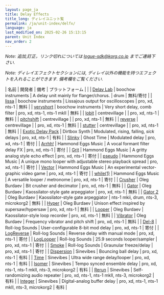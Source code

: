 ```yaml
---
layout: page_ja
title: Delay Effects
title_long: ディレイユニット覧
permalink: /ja/unit-index/delfx/
language: ja
last_modified_on: 2025-02-26 15:13:15
parent: Unit Index
nav_order: 2
---
```


_Note: 追加,訂正，リンク切れについては logue-sdk@korg.co.jp までご連絡下さい._

_Note: ディレイエフェクトセクションには, ディレイ以外の機能を持つエフェクトを入れることができます. 備考欄をご覧ください._

| 名前 | 開発者 | 備考 | プラットフォーム |  |
| [Delay Lab](https://blog.boochow.com/logue/delaylab) | boochow instruments | A delay unit mainly for flanger/chorus. | drum | 無料/寄付 |
| [lissa](https://github.com/boochow/lissa) | boochow instruments | Lissajous output for oscilloscopes | pro, xd, nts-1 | 無料 |
| [veryshort](https://github.com/boochow/veryshort) | boochow instruments | Very short delay, comb filter | pro, xd, nts-1, nts-1 mkII | 無料 |
| [lobit](https://github.com/centrevillage/cv_logue/tree/master/delfx/lobit) | centrevillage |  | pro, xd, nts-1 | 無料 |
| [pitchshift](https://github.com/centrevillage/cv_logue/tree/master/delfx/pitchshift) | centrevillage |  | pro, xd, nts-1 | 無料 |
| [reverse](https://github.com/centrevillage/cv_logue/tree/master/delfx/reverse) | centrevillage |  | pro, xd, nts-1 | 無料 |
| [stutter](https://github.com/centrevillage/cv_logue/tree/master/delfx/stutter) | centrevillage |  | pro, xd, nts-1 | 無料 |
| [Exotic Delay Pack](https://www.dirtboxsynth.com/sd_product/exotic-delay-pack/) | Dirtbox Synth | Modulated, rising, falling, _sick_ delays | pro, xd, nts-1 | 有料 |
| [Slinky](https://ghosttime.itch.io/ghost-time-custom-oscillators-for-the-logue-family/devlog/219231/slinky-a-modulated-delay-effect) | Ghost Time | Modulated delay | pro, xd, nts-1 | 寄付 |
| [Arrhh!](http://hammondeggsmusic.ca/logueplugins/arrhh.html) | Hammond Eggs Music | A vocal formant filter delay FX | pro, xd, nts-1 | 寄付 |
| [Grit](http://hammondeggsmusic.ca/logueplugins/grit.html) | Hammond Eggs Music | A gritty analog style echo effect | pro, xd, nts-1 | 寄付 |
| [pseudo](http://hammondeggsmusic.ca/logueplugins/pseudo.html) | Hammond Eggs Music | A unique mono looper with adjustable stereo playback spread | pro, xd, nts-1 | 寄付 |
| [Vector](http://hammondeggsmusic.ca/logueplugins/vector.html) | Hammond Eggs Music | An experimental vector-graphic video game | pro, xd, nts-1 | 寄付 |
| [while(1)](http://hammondeggsmusic.ca/logueplugins/while1.html) | Hammond Eggs Music | A versatile looper / metronome | pro, xd, nts-1 | 寄付 |
| [Crusher](https://github.com/dukesrg/logue-fx) | Oleg Burdaev | Bit crusher and decimator | pro, xd, nts-1 | 無料 |
| [Gator](https://github.com/dukesrg/logue-fx) | Oleg Burdaev | Kaossilator-style gate arpeggiator | pro, xd, nts-1 | 無料 |
| [Gator 2](https://github.com/dukesrg/logue-sdk/releases) | Oleg Burdaev | Kaossilator-style gate arpeggiator | nts-1 mkii, drum, nts-3, microkorg2 | 無料 |
| [Hyper](https://github.com/dukesrg/logue-fx) | Oleg Burdaev | Unison effect inspired by supersaw/hypersaw | pro, xd, nts-1 | 無料 |
| [Looper](https://github.com/dukesrg/logue-fx) | Oleg Burdaev | Kaossilator-style loop recorder | pro, xd, nts-1 | 無料 |
| [Vibrator](https://github.com/dukesrg/logue-fx) | Oleg Burdaev | Frequency vibrator and pitch shift | pro, xd, nts-1 | 無料 |
| [Del-8](https://gum.co/logueMill_del_8) | Roll-log Sounds | User-configurable 8-bit mod delay | pro, xd, nts-1 | 寄付 |
| [LogReverse](https://gum.co/rolllog_free_pack) | Roll-log Sounds | Reverse delay with manual mode | pro, xd, nts-1 | 寄付 |
| [LogLooper](https://gum.co/rolllog_free_pack) | Roll-log Sounds | 25.9 seconds looper/sampler | pro, xd, nts-1 | 寄付 |
| [Smoke](https://gum.co/rolllog_free_pack) | Roll-log Sounds | Graunular freeze/delay | pro, xd, nts-1 | 寄付 |
| [Dispersion](https://www.sinevibes.com/korgdispersion/) | Sinevibes | Bouncing ball delay | pro, xd, nts-1 | 有料 |
| [Time](https://www.sinevibes.com/korgtime/) | Sinevibes | Ultra wide range delay/looper | pro, xd, nts-1 | 有料 |
| [Isomer](https://www.sinevibes.com/korgisomer/ ) | Sinevibes | Tempo synced ensemble delay | pro, xd, nts-1, nts-1 mkII, nts-3, microkorg2 | 有料 |
| [Rerun](https://www.sinevibes.com/korgrerun/) | Sinevibes | Self-randomizing audio repeater | pro, xd, nts-1, nts-1 mkII, nts-3, microkorg2 | 有料 |
| [Integer](https://www.sinevibes.com/korginteger/) | Sinevibes | Digital-analog buffer delay | pro, xd, nts-1, nts-1 mkII, nts-3, microkorg2 | 有料 |
